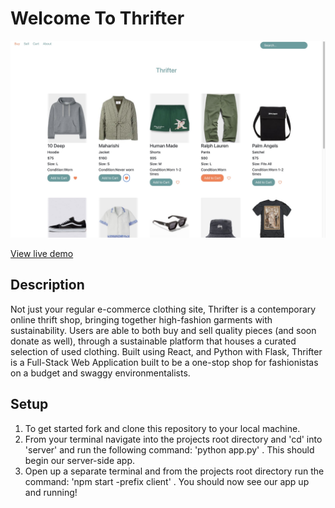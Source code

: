 # Welcome To Thrifter

<img src="./client/public/thrifter-SC1.jpg" alt="app-img" width="550"/>

[View live demo](https://www.loom.com/share/1929a9b14b9e45e2ae4466d23d98a256?sid=1bc5230b-3fe9-4612-ab87-5091b54d9ed6)

## Description

 Not just your regular e-commerce clothing site, Thrifter is a contemporary online thrift shop, bringing together high-fashion garments with sustainability. Users are able to both buy and sell quality pieces (and soon donate as well), through a sustainable platform that houses a curated selection of used clothing. Built using React, and Python with Flask, Thrifter is a Full-Stack Web Application built to be a one-stop shop for fashionistas on a budget and swaggy environmentalists.


## Setup

1. To get started fork and clone this repository to your local machine. 
2. From your terminal navigate into the projects root directory and 'cd' into 'server' and run the following command: 'python app.py' . This should begin our server-side app. 
3. Open up a separate terminal and from the projects root directory run the command: 'npm start -prefix client' . You should now see our app up and running!